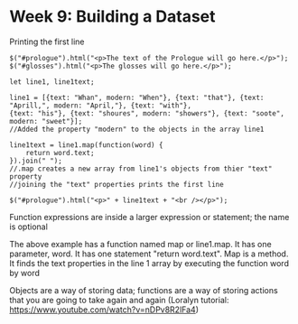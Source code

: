 # Week 9: Building a Dataset


Printing the first line

~~~
$("#prologue").html("<p>The text of the Prologue will go here.</p>");
$("#glosses").html("<p>The glosses will go here.</p>");

let line1, line1text;

line1 = [{text: "Whan", modern: "When"}, {text: "that"}, {text: "Aprill,", modern: "April,"}, {text: "with"},
{text: "his"}, {text: "shoures", modern: "showers"}, {text: "soote", modern: "sweet"}];
//Added the property "modern" to the objects in the array line1

line1text = line1.map(function(word) {
    return word.text;
}).join(" ");
//.map creates a new array from line1's objects from thier "text" property
//joining the "text" properties prints the first line

$("#prologue").html("<p>" + line1text + "<br /></p>");
~~~
Function expressions are inside a larger expression or statement; the name is optional

The above example has a function named map or line1.map. It has one parameter, word. It has one statement "return word.text". Map is a method. It finds the text properties in the line 1 array by executing the function word by word

Objects are a way of storing data; functions are a way of storing actions that you are going to take again and again
(Loralyn tutorial: https://www.youtube.com/watch?v=nDPv8R2lFa4)